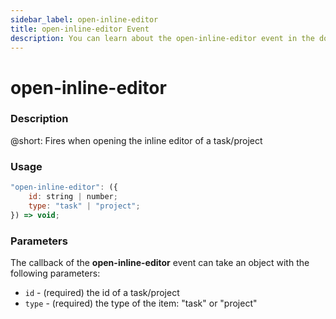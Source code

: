 ```yaml
---
sidebar_label: open-inline-editor
title: open-inline-editor Event
description: You can learn about the open-inline-editor event in the documentation of the DHTMLX JavaScript To Do List library. Browse developer guides and API reference, try out code examples and live demos, and download a free 30-day evaluation version of DHTMLX To Do List.
---
```


# open-inline-editor

### Description

@short: Fires when opening the inline editor of a task/project

### Usage

~~~js
"open-inline-editor": ({
    id: string | number;
    type: "task" | "project";
}) => void;
~~~

### Parameters

The callback of the **open-inline-editor** event can take an object with the following parameters:

- `id` - (required) the id of a task/project
- `type` - (required) the type of the item: "task" or "project"
 